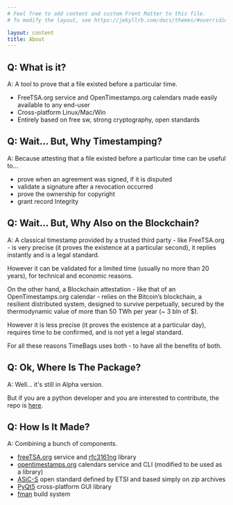 ```yaml
---
# Feel free to add content and custom Front Matter to this file.
# To modify the layout, see https://jekyllrb.com/docs/themes/#overriding-theme-defaults

layout: content
title: About
---
```


## Q: What is it?

A: A tool to prove that a file existed before a particular time.

* FreeTSA.org service and OpenTimestamps.org calendars made easily available to any end-user
* Cross-platform Linux/Mac/Win
* Entirely based on free sw, strong cryptography, open standards

## Q: Wait... But, Why Timestamping?

A: Because attesting that a file existed before a particular time can be useful to...

* prove when an agreement was signed, if it is disputed
* validate a signature after a revocation occurred
* prove the ownership for copyright
* grant record Integrity

## Q: Wait... But, Why Also on the Blockchain?

A: A classical timestamp provided by a trusted third party - like FreeTSA.org - is very precise (it proves the existence at a particular second), it replies instantly and is a legal standard.

However it can be validated for a limited time (usually no more than 20 years), for technical and economic reasons.

On the other hand, a Blockchain attestation - like that of an OpenTimestamps.org calendar - relies on the Bitcoin’s blockchain, a resilient distributed system, designed to survive perpetually, secured by the thermodynamic value of more than 50 TWh per year (~ 3 bln of $).

However it is less precise (it proves the existence at a particular day), requires time to be confirmed, and is not yet a legal standard.

For all these reasons TimeBags uses both - to have all the benefits of both.

## Q: Ok, Where Is The Package?

A: Well... it's still in Alpha version.

But if you are a python developer and you are interested to contribute, the repo is [here](https://github.com/TimeBags/timebags).

## Q: How Is It Made?

A: Combining a bunch of components.

* [freeTSA.org](https://freetsa.org) service and [rfc3161ng](https://github.com/trbs/rfc3161ng/) library
* [opentimestamps.org](https://opentimestamps.org) calendars service and CLI (modified to be used as a library)
* [ASiC-S](https://www.etsi.org/deliver/etsi_ts/102900_102999/102918/01.03.01_60/ts_102918v010301p.pdf) open standard defined by ETSI and based simply on zip archives
* [PyQt5](https://www.riverbankcomputing.com/software/pyqt/intro) cross-platform GUI library
* [fman](https://build-system.fman.io/) build system

